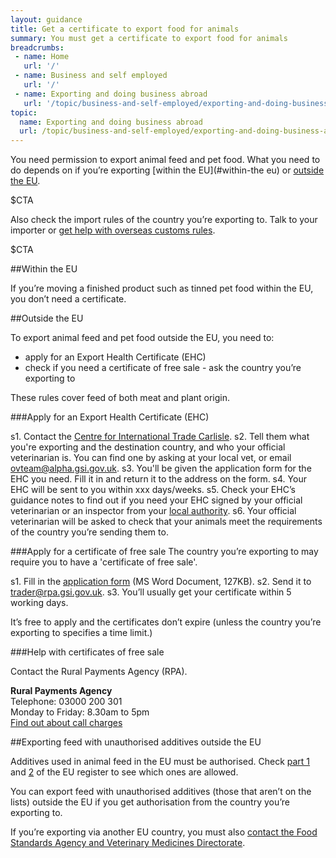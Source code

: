 ```yaml
---
layout: guidance
title: Get a certificate to export food for animals
summary: You must get a certificate to export food for animals
breadcrumbs:
 - name: Home
   url: '/'
 - name: Business and self employed
   url: '/'
 - name: Exporting and doing business abroad
   url: '/topic/business-and-self-employed/exporting-and-doing-business-abroad.html'  
topic:
  name: Exporting and doing business abroad
  url: /topic/business-and-self-employed/exporting-and-doing-business-abroad.html
---
```


You need permission to export animal feed and pet food. What you need to do depends on if you’re exporting [within the EU](#within-the eu) or [outside the EU](#outside-the-eu).

$CTA

Also check the import rules of the country you’re exporting to. Talk to your importer or [get help with overseas customs rules](/answer/choosing-export-market-ukti.html).

$CTA

##Within the EU 

If you’re moving a finished product such as tinned pet food within the EU, you don’t need a certificate. 

##Outside the EU

To export animal feed and pet food outside the EU, you need to:

- apply for an Export Health Certificate (EHC)
- check if you need a certificate of free sale - ask the country you’re exporting to
 
These rules cover feed of both meat and plant origin.

###Apply for an Export Health Certificate (EHC)

s1. Contact the [Centre for International Trade Carlisle](/government/organisations/animal-and-plant-health-agency/about/access-and-opening#centre-for-international-trade-carlisle).
s2. Tell them what you're exporting and the destination country, and who your official veterinarian is. You can find one by asking at your local vet, or email <ovteam@alpha.gsi.gov.uk>.
s3. You'll be given the application form for the EHC you need. Fill it in and return it to the address on the form.
s4. Your EHC will be sent to you within xxx days/weeks.
s5. Check your EHC’s guidance notes to find out if you need your EHC signed by your official veterinarian or an inspector from your [local authority](/local-council). 
s6. Your official veterinarian will be asked to check that your animals meet the requirements of the country you’re sending them to.



###Apply for a certificate of free sale
The country you’re exporting to may require you to have a 'certificate of free sale'.

s1. Fill in the [application form](https://www.gov.uk/government/uploads/system/uploads/attachment_data/file/484867/COFSApplicationExportNonEU_v2.0.doc) (MS Word Document, 127KB).
s2. Send it to <trader@rpa.gsi.gov.uk>. 
s3. You’ll usually get your certificate within 5 working days.

It’s free to apply and the certificates don’t expire (unless the country you’re exporting to specifies a time limit.)

###Help with certificates of free sale

Contact the Rural Payments Agency (RPA).

**Rural Payments Agency**         
Telephone: 03000 200 301  
Monday to Friday: 8.30am to 5pm  
[Find out about call charges](/call-charges)    

##Exporting feed with unauthorised additives outside the EU

Additives used in animal feed in the EU must be authorised. Check [part 1](http://ec.europa.eu/food/safety/docs/animal-feed-eu-reg-comm_register_feed_additives_1831-03.pdf) and [2](http://ec.europa.eu/food/safety/docs/animal-feed-eu-reg-comm_register_feed_additives_1831-03_annex2.pdf) of the EU register to see which ones are allowed.

You can export feed with unauthorised additives (those that aren’t on the lists) outside the EU if you get authorisation from the country you’re exporting to.

If you’re exporting via another EU country, you must also [contact the Food Standards Agency and Veterinary Medicines Directorate](https://www.food.gov.uk/business-industry/farmingfood/animalfeed/animalfeedlegislation/export-unauthorised-feed).
